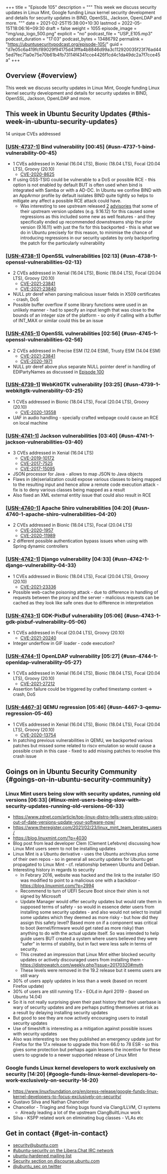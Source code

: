 +++
title = "Episode 105"
description = """
  This week we discuss security updates in Linux Mint, Google funding Linux
  kernel security development and details for security updates in BIND,
  OpenSSL, Jackson, OpenLDAP and more.
  """
date = 2021-02-25T15:38:00+10:30
lastmod = 2022-05-15T18:06:16+09:30
draft = false
weight = 1055
episode_image = "img/usp_logo_500.png"
explicit = "no"
podcast_file = "USP_E105.mp3"
podcast_duration = "17:03"
podcast_bytes = 13486792
permalink = "https://ubuntusecuritypodcast.org/episode-105/"
guid = "d7e05c6a419fcf89029f94175d43fffa4b8846d99a3c112920035f23f76ad445ed7fec71a0e75e70b61b4fb73114f4341cce4426f1cd4c1da49dc2a7f7cce45a"
+++

## Overview {#overview}

This week we discuss security updates in Linux Mint, Google funding Linux
kernel security development and details for security updates in BIND,
OpenSSL, Jackson, OpenLDAP and more.


## This week in Ubuntu Security Updates {#this-week-in-ubuntu-security-updates}

14 unique CVEs addressed


### [[USN-4737-1](https://ubuntu.com/security/notices/USN-4737-1)] Bind vulnerability [00:45] {#usn-4737-1-bind-vulnerability-00-45}

-   1 CVEs addressed in Xenial (16.04 LTS), Bionic (18.04 LTS), Focal (20.04 LTS), Groovy (20.10)
    -   [CVE-2020-8625](https://ubuntu.com/security/CVE-2020-8625) <!-- medium -->
-   If using GSS-TSIG could be vulnerable to a DoS or possible RCE - this
    option is not enabled by default BUT is often used when bind is
    integrated with Samba or with a AD-DC. In Ubuntu we confine BIND with an
    AppArmor profile by default isolates BIND quite tightly so helps to
    mitigate any affect a possible RCE attack could have.
    -   Was interesting to see upstream released [2](https://www.openwall.com/lists/oss-security/2021/02/19/1) [advisories](https://www.openwall.com/lists/oss-security/2021/02/20/2) that some of
        their upstream version updates (e.g. 9.16.12) for this caused some
        regressions as this included some new as well features - and they
        specifically ended up recommended downstreams ship the prior version
        (9.16.11) with just the fix for this backported - this is what we do in
        Ubuntu precisely for this reason, to minimise the chance of introducing
        regressions in our security updates by only backporting the patch for
        the particularly vulnerability


### [[USN-4738-1](https://ubuntu.com/security/notices/USN-4738-1)] OpenSSL vulnerabilities [02:13] {#usn-4738-1-openssl-vulnerabilities-02-13}

-   2 CVEs addressed in Xenial (16.04 LTS), Bionic (18.04 LTS), Focal (20.04 LTS), Groovy (20.10)
    -   [CVE-2021-23841](https://ubuntu.com/security/CVE-2021-23841) <!-- medium -->
    -   [CVE-2021-23840](https://ubuntu.com/security/CVE-2021-23840) <!-- low -->
-   NULL ptr deref when parsing malicious issuer fields in X509
    certificates - crash, DoS
-   Possible buffer overflow if some library functions were used in an
    unlikely manner - had to specify an input length that was close to the
    bounds of an integer size of the platform - so only if calling with a
    buffer of INT_MAX or similar could this be an issue


### [[USN-4745-1](https://ubuntu.com/security/notices/USN-4745-1)] OpenSSL vulnerabilities [02:56] {#usn-4745-1-openssl-vulnerabilities-02-56}

-   2 CVEs addressed in Precise ESM (12.04 ESM), Trusty ESM (14.04 ESM)
    -   [CVE-2021-23841](https://ubuntu.com/security/CVE-2021-23841) <!-- medium -->
    -   [CVE-2020-1971](https://ubuntu.com/security/CVE-2020-1971) <!-- high -->
-   NULL ptr deref above plus separate NULL pointer deref in handling of
    EDIPartyNames as discussed in [Episode 100](https://ubuntusecuritypodcast.org/episode-100/)


### [[USN-4739-1](https://ubuntu.com/security/notices/USN-4739-1)] WebKitGTK vulnerability [03:25] {#usn-4739-1-webkitgtk-vulnerability-03-25}

-   1 CVEs addressed in Bionic (18.04 LTS), Focal (20.04 LTS), Groovy (20.10)
    -   [CVE-2020-13558](https://ubuntu.com/security/CVE-2020-13558) <!-- medium -->
-   UAF in audio handling - specially crafted webpage could cause an RCE on
    local machine


### [[USN-4741-1](https://ubuntu.com/security/notices/USN-4741-1)] Jackson vulnerabilities [03:40] {#usn-4741-1-jackson-vulnerabilities-03-40}

-   3 CVEs addressed in Xenial (16.04 LTS)
    -   [CVE-2019-10172](https://ubuntu.com/security/CVE-2019-10172) <!-- medium -->
    -   [CVE-2017-7525](https://ubuntu.com/security/CVE-2017-7525) <!-- medium -->
    -   [CVE-2017-15095](https://ubuntu.com/security/CVE-2017-15095) <!-- medium -->
-   JSON processor for Java - allows to map JSON to Java objects
-   Flaws in (de)serialization could expose various classes to being mapped
    to the resulting input and hence allow a remote code execution attack -
    fix is to deny various classes being mapped as a result
-   Also fixed an XML external entity issue that could also result in RCE


### [[USN-4740-1](https://ubuntu.com/security/notices/USN-4740-1)] Apache Shiro vulnerabilities [04:20] {#usn-4740-1-apache-shiro-vulnerabilities-04-20}

-   2 CVEs addressed in Bionic (18.04 LTS), Focal (20.04 LTS)
    -   [CVE-2020-1957](https://ubuntu.com/security/CVE-2020-1957) <!-- medium -->
    -   [CVE-2020-11989](https://ubuntu.com/security/CVE-2020-11989) <!-- medium -->
-   2 different possible authentication bypass issues when using with Spring
    dynamic controllers


### [[USN-4742-1](https://ubuntu.com/security/notices/USN-4742-1)] Django vulnerability [04:33] {#usn-4742-1-django-vulnerability-04-33}

-   1 CVEs addressed in Bionic (18.04 LTS), Focal (20.04 LTS), Groovy (20.10)
    -   [CVE-2021-23336](https://ubuntu.com/security/CVE-2021-23336) <!-- medium -->
-   Possible web-cache poisoning attack - due to difference in handling of
    requests between the proxy and the server - malicious requests can be
    cached as they look like safe ones due to difference in interpretation


### [[USN-4743-1](https://ubuntu.com/security/notices/USN-4743-1)] GDK-PixBuf vulnerability [05:06] {#usn-4743-1-gdk-pixbuf-vulnerability-05-06}

-   1 CVEs addressed in Focal (20.04 LTS), Groovy (20.10)
    -   [CVE-2021-20240](https://ubuntu.com/security/CVE-2021-20240) <!-- medium -->
-   Integer underflow in GIF loader - code execution?


### [[USN-4744-1](https://ubuntu.com/security/notices/USN-4744-1)] OpenLDAP vulnerability [05:27] {#usn-4744-1-openldap-vulnerability-05-27}

-   1 CVEs addressed in Xenial (16.04 LTS), Bionic (18.04 LTS), Focal (20.04 LTS), Groovy (20.10)
    -   [CVE-2021-27212](https://ubuntu.com/security/CVE-2021-27212) <!-- medium -->
-   Assertion failure could be triggered by crafted timestamp content -&gt; crash, DoS


### [[USN-4467-3](https://ubuntu.com/security/notices/USN-4467-3)] QEMU regression [05:46] {#usn-4467-3-qemu-regression-05-46}

-   1 CVEs addressed in Xenial (16.04 LTS), Bionic (18.04 LTS), Focal (20.04 LTS), Groovy (20.10)
    -   [CVE-2020-13754](https://ubuntu.com/security/CVE-2020-13754) <!-- medium -->
-   In patching previous vulnerabilities in QEMU, we backported various
    patches but missed some related to riscv emulation so would cause a
    possible crash in this case - fixed to add missing patches to resolve
    this crash issue


## Goings on in Ubuntu Security Community {#goings-on-in-ubuntu-security-community}


### Linux Mint users being slow with security updates, running old versions [06:33] {#linux-mint-users-being-slow-with-security-updates-running-old-versions-06-33}

-   <https://www.zdnet.com/article/top-linux-distro-tells-users-stop-using-out-of-date-versions-update-your-software-now/>
-   <https://www.theregister.com/2021/02/23/linux_mint_team_berates_users/>
-   <https://blog.linuxmint.com/?p=4030>
-   Blog post from lead developer Clem (Clement Lefebvre) discussing how
    Linux Mint users seem to not be installing updates
-   Linux Mint is a Ubuntu derivative - uses the Ubuntu archives plus some of
    their own repos - so in general all security updates for Ubuntu get
    propagated to Linux Mint - cf. relationship between Ubuntu and Debian.
-   Interesting history in regards to security
    -   In Febrary 2016, website was hacked and the link to the installer ISO
        was modified to point to a malicious one with a backdoor -
        <https://blog.linuxmint.com/?p=2994>
    -   Recommend to turn of UEFI Secure Boot since their shim is not signed by
        Microsoft
    -   Update Manager would offer security updates but would rate them in
        supposed terms of safety - so would in essence deter users from
        installing some security updates - and also would not select to install
        some updates which they deemed as more risky - but how did they assign
        this safety level? Based more on if a component was critical to boot
        (kernel/firmware would get rated as more risky) than anything to do
        with the actual update itself. So was intended to help guide users BUT
        created a system where users believed they were "safer" in terms of
        stability, but in fact were less safe in terms of security.
    -   This created an impression that Linux Mint either blocked security
        updates or actively discouraged users from installing them -
        <https://distrowatch.com/weekly.php?issue=20170320#myth>
    -   These levels were removed in the 19.2 release but it seems users are
        still wary
-   30% of users apply updates in less than a week (based on recent Firefox update)
-   30% of users are still running 17.x - EOLd in April 2019 - (based on
    Ubuntu 14.04)
-   So it is not really surprising given their past history that their
    userbase is wary of security updates and are perhaps putting themselves
    at risk as a result by delaying installing security updates
-   But good to see they are now actively encouraging users to install
    security updates
-   Use of timeshift is interesting as a mitigation against possible issues
    with security updates
-   Also was interesting to see they published an emergency update just for
    Firefox for the 17.x release to upgrade this from 66.0 to 78 ESR - so
    this gives some protection but perhaps again lessens the incentive for
    these users to upgrade to a newer supported release of Linux Mint


### Google funds Linux kernel developers to work exclusively on security [14:20] {#google-funds-linux-kernel-developers-to-work-exclusively-on-security-14-20}

-   <https://www.linuxfoundation.org/en/press-release/google-funds-linux-kernel-developers-to-focus-exclusively-on-security/>
-   Gustavo Silva and Nathan Chancellor
-   Chancellor - Triaging and fixing bugs found via Clang/LLVM, CI systems
    -   Already leading a lot of the upstream ClangBuiltLinux work
-   Silva - KSPP related work on eliminating bug classes - VLAs etc


## Get in contact {#get-in-contact}

-   [security@ubuntu.com](mailto:security@ubuntu.com)
-   [#ubuntu-security on the Libera.Chat IRC network](https://libera.chat)
-   [ubuntu-hardened mailing list](https://lists.ubuntu.com/mailman/listinfo/ubuntu-hardened)
-   [Security section on discourse.ubuntu.com](https://discourse.ubuntu.com/c/security)
-   [@ubuntu_sec on twitter](https://twitter.com/ubuntu_sec)
